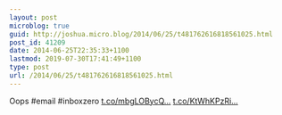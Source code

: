 ```yaml
---
layout: post
microblog: true
guid: http://joshua.micro.blog/2014/06/25/t481762616818561025.html
post_id: 41209
date: 2014-06-25T22:35:33+1100
lastmod: 2019-07-30T17:41:49+1100
type: post
url: /2014/06/25/t481762616818561025.html
---
```

Oops #email #inboxzero [t.co/mbgLOBycQ...](http://t.co/mbgLOBycQx) [t.co/KtWhKPzRi...](http://t.co/KtWhKPzRiS)
